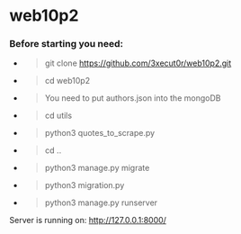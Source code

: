 # web10p2
 
### Before starting you need: 

- > git clone https://github.com/3xecut0r/web10p2.git
- > cd web10p2
- > You need to put authors.json into the mongoDB
- > cd utils
- > python3 quotes_to_scrape.py
- > cd ..
- > python3 manage.py migrate
- > python3 migration.py
- > python3 manage.py runserver
<p>Server is running on: <a href="http://127.0.0.1:8000">http://127.0.0.1:8000/</a></p>

